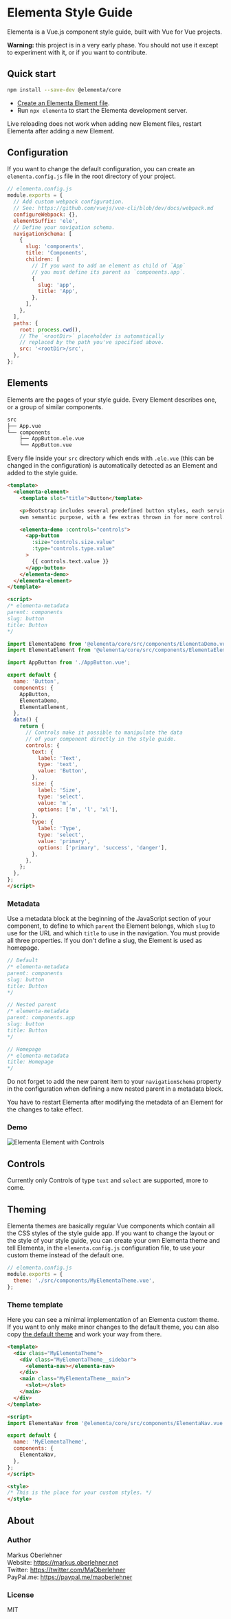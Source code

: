 # Elementa Style Guide

Elementa is a Vue.js component style guide, built with Vue for Vue projects.

**Warning:** this project is in a very early phase. You should not use it except to experiment with it, or if you want to contribute.

## Quick start

```bash
npm install --save-dev @elementa/core
```

- [Create an Elementa Element file](#elements).
- Run `npx elementa` to start the Elementa development server.

Live reloading does not work when adding new Element files, restart Elementa after adding a new Element.

## Configuration

If you want to change the default configuration, you can create an `elementa.config.js` file in the root directory of your project.

```js
// elementa.config.js
module.exports = {
  // Add custom webpack configuration.
  // See: https://github.com/vuejs/vue-cli/blob/dev/docs/webpack.md
  configureWebpack: {},
  elementSuffix: 'ele',
  // Define your navigation schema.
  navigationSchema: [
    {
      slug: 'components',
      title: 'Components',
      children: [
        // If you want to add an element as child of `App`
        // you must define its parent as `components.app`.
        {
          slug: 'app',
          title: 'App',
        },
      ],
    },
  ],
  paths: {
    root: process.cwd(),
    // The `<rootDir>` placeholder is automatically
    // replaced by the path you've specified above.
    src: '<rootDir>/src',
  },
};
```

## Elements

Elements are the pages of your style guide. Every Element describes one, or a group of similar components.

```bash
src
├── App.vue
└── components
    ├── AppButton.ele.vue
    └── AppButton.vue
```

Every file inside your `src` directory which ends with `.ele.vue` (this can be changed in the configuration) is automatically detected as an Element and added to the style guide.

```html
<template>
  <elementa-element>
    <template slot="title">Button</template>

    <p>Bootstrap includes several predefined button styles, each serving its
    own semantic purpose, with a few extras thrown in for more control.</p>

    <elementa-demo :controls="controls">
      <app-button
        :size="controls.size.value"
        :type="controls.type.value"
      >
        {{ controls.text.value }}
      </app-button>
    </elementa-demo>
  </elementa-element>
</template>

<script>
/* elementa-metadata
parent: components
slug: button
title: Button
*/

import ElementaDemo from '@elementa/core/src/components/ElementaDemo.vue';
import ElementaElement from '@elementa/core/src/components/ElementaElement.vue';

import AppButton from './AppButton.vue';

export default {
  name: 'Button',
  components: {
    AppButton,
    ElementaDemo,
    ElementaElement,
  },
  data() {
    return {
      // Controls make it possible to manipulate the data
      // of your component directly in the style guide.
      controls: {
        text: {
          label: 'Text',
          type: 'text',
          value: 'Button',
        },
        size: {
          label: 'Size',
          type: 'select',
          value: 'm',
          options: ['m', 'l', 'xl'],
        },
        type: {
          label: 'Type',
          type: 'select',
          value: 'primary',
          options: ['primary', 'success', 'danger'],
        },
      },
    };
  },
};
</script>
```

### Metadata

Use a metadata block at the beginning of the JavaScript section of your component, to define to which `parent` the Element belongs, which `slug` to use for the URL and which `title` to use in the navigation. You must provide all three properties. If you don't define a slug, the Element is used as homepage.

```js
// Default
/* elementa-metadata
parent: components
slug: button
title: Button
*/

// Nested parent
/* elementa-metadata
parent: components.app
slug: button
title: Button
*/

// Homepage
/* elementa-metadata
title: Homepage
*/
```

Do not forget to add the new parent item to your `navigationSchema` property in the configuration when defining a new nested parent in a metadata block.

You have to restart Elementa after modifying the metadata of an Element for the changes to take effect.

### Demo

![Elementa Element with Controls](https://raw.githubusercontent.com/elementa-style-guide/core/master/assets/elementa-element-controls-demo.gif)

## Controls

Currently only Controls of type `text` and `select` are supported, more to come.

## Theming

Elementa themes are basically regular Vue components which contain all the CSS styles of the style guide app. If you want to change the layout or the style of your style guide, you can create your own Elementa theme and tell Elementa, in the `elementa.config.js` configuration file, to use your custom theme instead of the default one.

```js
// elementa.config.js
module.exports = {
  theme: './src/components/MyElementaTheme.vue',
};
```

### Theme template

Here you can see a minimal implementation of an Elementa custom theme. If you want to only make minor changes to the default theme, you can also copy [the default theme](https://github.com/elementa-style-guide/core/blob/master/src/components/ElementaTheme.vue) and work your way from there.

```html
<template>
  <div class="MyElementaTheme">
    <div class="MyElementaTheme__sidebar">
      <elementa-nav></elementa-nav>
    </div>
    <main class="MyElementaTheme__main">
      <slot></slot>
    </main>
  </div>
</template>

<script>
import ElementaNav from '@elementa/core/src/components/ElementaNav.vue';

export default {
  name: 'MyElementaTheme',
  components: {
    ElementaNav,
  },
};
</script>

<style>
/* This is the place for your custom styles. */
</style>
```

## About

### Author

Markus Oberlehner  
Website: https://markus.oberlehner.net  
Twitter: https://twitter.com/MaOberlehner  
PayPal.me: https://paypal.me/maoberlehner

### License

MIT
